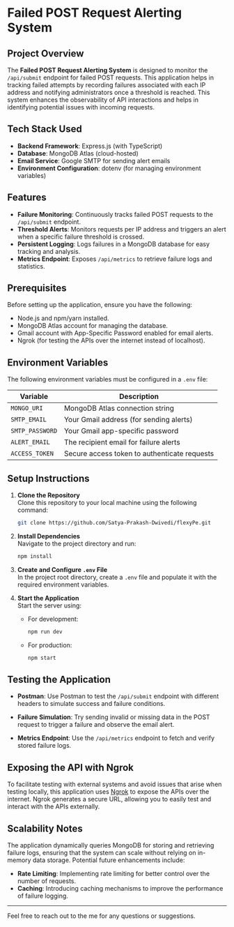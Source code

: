 # Failed POST Request Alerting System

## Project Overview

The **Failed POST Request Alerting System** is designed to monitor the `/api/submit` endpoint for failed POST requests. This application helps in tracking failed attempts by recording failures associated with each IP address and notifying administrators once a threshold is reached. This system enhances the observability of API interactions and helps in identifying potential issues with incoming requests.

## Tech Stack Used

- **Backend Framework**: Express.js (with TypeScript)
- **Database**: MongoDB Atlas (cloud-hosted)
- **Email Service**: Google SMTP for sending alert emails
- **Environment Configuration**: dotenv (for managing environment variables)

## Features

- **Failure Monitoring**: Continuously tracks failed POST requests to the `/api/submit` endpoint.
- **Threshold Alerts**: Monitors requests per IP address and triggers an alert when a specific failure threshold is crossed.
- **Persistent Logging**: Logs failures in a MongoDB database for easy tracking and analysis.
- **Metrics Endpoint**: Exposes `/api/metrics` to retrieve failure logs and statistics.

## Prerequisites

Before setting up the application, ensure you have the following:

- Node.js and npm/yarn installed.
- MongoDB Atlas account for managing the database.
- Gmail account with App-Specific Password enabled for email alerts.
- Ngrok (for testing the APIs over the internet instead of localhost).

## Environment Variables

The following environment variables must be configured in a `.env` file:

| Variable               | Description                                      |
| ---------------------- | ------------------------------------------------ |
| `MONGO_URI`            | MongoDB Atlas connection string                  |
| `SMTP_EMAIL`           | Your Gmail address (for sending alerts)         |
| `SMTP_PASSWORD`        | Your Gmail app-specific password                 |
| `ALERT_EMAIL`          | The recipient email for failure alerts          |
| `ACCESS_TOKEN`         | Secure access token to authenticate requests    |

## Setup Instructions

1. **Clone the Repository**  
   Clone this repository to your local machine using the following command:
   ```bash
   git clone https://github.com/Satya-Prakash-Dwivedi/flexyPe.git
    ```

2. **Install Dependencies**  
   Navigate to the project directory and run:
   ```bash
   npm install
   ```

3. **Create and Configure `.env` File**  
   In the project root directory, create a `.env` file and populate it with the required environment variables.

4. **Start the Application**  
   Start the server using:
   - For development:  
     ```bash
     npm run dev
     ```
   - For production:  
     ```bash
     npm start
     ```

## Testing the Application

- **Postman**: Use Postman to test the `/api/submit` endpoint with different headers to simulate success and failure conditions.

- **Failure Simulation**: Try sending invalid or missing data in the POST request to trigger a failure and observe the email alert.

- **Metrics Endpoint**: Use the `/api/metrics` endpoint to fetch and verify stored failure logs.

## Exposing the API with Ngrok

To facilitate testing with external systems and avoid issues that arise when testing locally, this application uses [Ngrok](https://ngrok.com/) to expose the APIs over the internet. Ngrok generates a secure URL, allowing you to easily test and interact with the APIs externally.

## Scalability Notes

The application dynamically queries MongoDB for storing and retrieving failure logs, ensuring that the system can scale without relying on in-memory data storage. Potential future enhancements include:

- **Rate Limiting**: Implementing rate limiting for better control over the number of requests.
- **Caching**: Introducing caching mechanisms to improve the performance of failure logging.

---

Feel free to reach out to the me for any questions or suggestions.

